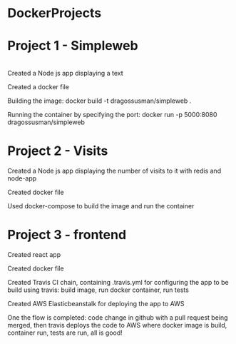 # DockerProjects
# Project 1 - Simpleweb
\
Created a Node js app displaying a text

Created a docker file

Building the image: docker build -t dragossusman/simpleweb . 

Running the container by specifying the port: docker run -p 5000:8080 dragossusman/simpleweb

# Project 2 - Visits
Created a Node js app displaying the number of visits to it with redis and node-app

Created docker file

Used docker-compose to build the image and run the container

# Project 3 - frontend

Created react app

Created docker file

Created Travis CI chain, containing .travis.yml for configuring the app to be build using travis: build image, run docker container, run tests

Created AWS Elasticbeanstalk for deploying the app to AWS

One the flow is completed: code change in github with a pull request being merged, then travis deploys the code to AWS where docker image is build, container run, tests are run, all is good!
